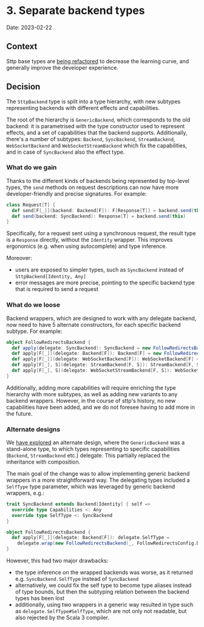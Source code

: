 # 3. Separate backend types

Date: 2023-02-22

## Context

Sttp base types are [being refactored](https://github.com/softwaremill/sttp/pull/1703) to decrease the learning curve, 
and generally improve the developer experience.

## Decision

The `SttpBackend` type is split into a type hierarchy, with new subtypes representing backends with different 
effects and capabilities.

The root of the hierarchy is `GenericBackend`, which corresponds to the old backend: it is parametrised with the
type constructor used to represent effects, and a set of capabilities that the backend supports. Additionally, there's
a number of subtypes: `Backend`, `SyncBackend`, `StreamBackend`, `WebSocketBackend` and `WebSocketStreamBackend` which
fix the capabilities, and in case of `SyncBackend` also the effect type.

### What do we gain

Thanks to the different kinds of backends being represented by top-level types, the `send` methods on request 
descriptions can now have more developer-friendly and precise signatures. For example:

```scala
class Request[T] {
  def send[F[_]](backend: Backend[F]): F[Response[T]] = backend.send(this)
  def send(backend: SyncBackend): Response[T] = backend.send(this)
}
```

Specifically, for a request sent using a synchronous request, the result type is a `Response` directly, without
the `Identity` wrapper. This improves ergonomics (e.g. when using autocomplete) and type inference.

Moreover:
* users are exposed to simpler types, such as `SyncBackend` instead of `SttpBackend[Identity, Any]`
* error messages are more precise, pointing to the specific backend type that is required to send a request

### What do we loose

Backend wrappers, which are designed to work with any delegate backend, now need to have 5 alternate constructors,
for each specific backend subtype. For example:

```scala
object FollowRedirectsBackend {
  def apply(delegate: SyncBackend): SyncBackend = new FollowRedirectsBackend(delegate) with SyncBackend {}
  def apply[F[_]](delegate: Backend[F]): Backend[F] = new FollowRedirectsBackend(delegate) with Backend[F] {}
  def apply[F[_]](delegate: WebSocketBackend[F]): WebSocketBackend[F] = new FollowRedirectsBackend(delegate) with WebSocketBackend[F] {}
  def apply[F[_], S](delegate: StreamBackend[F, S]): StreamBackend[F, S] = new FollowRedirectsBackend(delegate) with StreamBackend[F, S] {}
  def apply[F[_], S](delegate: WebSocketStreamBackend[F, S]): WebSocketStreamBackend[F, S] = new FollowRedirectsBackend(delegate) with WebSocketStreamBackend[F, S] {}
}
```

Additionally, adding more capabilities will require enriching the type hierarchy with more subtypes, as well as adding
new variants to any backend wrappers. However, in the course of sttp's history, no new capabilities have been added, and
we do not foresee having to add more in the future.

### Alternate designs

We [have explored](https://github.com/adpi2/sttp/pull/5) an alternate design, where the `GenericBackend` was a 
stand-alone type, to which types representing to specific capabilities (`Backend`, `StreamBackend` etc.) delegate. 
This partially replaced the inheritance with composition. 

The main goal of the change was to allow implementing generic backend wrappers in a more straightforward way. The
delegating types included a `SelfType` type parameter, which was leveraged by generic backend wrappers, e.g.:

```scala
trait SyncBackend extends Backend[Identity] { self =>
  override type Capabilities <: Any
  override type SelfType <: SyncBackend
}

object FollowRedirectsBackend {
  def apply[F[_]](delegate: Backend[F]): delegate.SelfType =
    delegate.wrap(new FollowRedirectsBackend(_, FollowRedirectsConfig.Default))
}
```

However, this had two major drawbacks:

* the type inference on the wrapped backends was worse, as it returned e.g. `SyncBackend.SelfType` instead of
  `SyncBackend`
* alternatively, we could fix the self type to become type aliases instead of type bounds, but then the subtyping 
  relation between the backend types has been lost
* additionally, using two wrappers in a generic way resulted in type such as `delegate.SelfType#SelfType`, which
  are not only not readable, but also rejected by the Scala 3 compiler.
